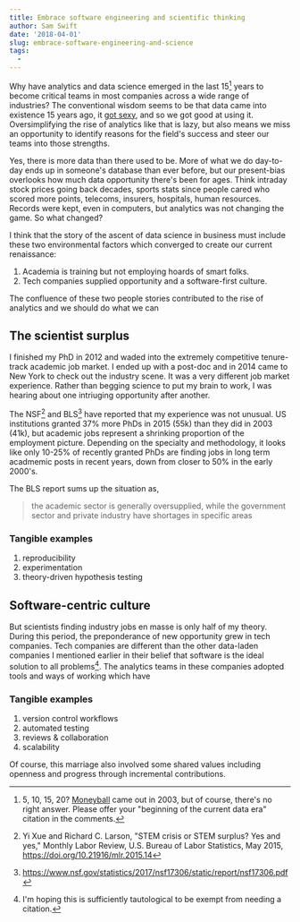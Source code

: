 ```yaml
---
title: Embrace software engineering and scientific thinking
author: Sam Swift
date: '2018-04-01'
slug: embrace-software-engineering-and-science
tags:
  - 
---
```


Why have analytics and data science emerged in the last 15[^1] years to become critical teams in most companies across a wide range of industries? The conventional wisdom seems to be that data came into existence 15 years ago, it [got sexy](https://hbr.org/2012/10/data-scientist-the-sexiest-job-of-the-21st-century), and so we got good at using it. Oversimplifying the rise of analytics like that is lazy, but also means we miss an opportunity to identify reasons for the field's success and steer our teams into those strengths.

Yes, there is more data than there used to be. More of what we do day-to-day ends up in someone's database than ever before, but our present-bias overlooks how much data opportunity there's been for ages. Think intraday stock prices going back decades, sports stats since people cared who scored more points, telecoms, insurers, hospitals, human resources. Records were kept, even in computers, but analytics was not changing the game. So what changed?

I think that the story of the ascent of data science in business must include these two environmental factors which converged to create our current renaissance:

1. Academia is training but not employing hoards of smart folks.
2. Tech companies supplied opportunity and a software-first culture.

The confluence of these two people stories contributed to the rise of analytics and we should do what we can 

## The scientist surplus

I finished my PhD in 2012 and waded into the extremely competitive tenure-track academic job market. I ended up with a post-doc and in 2014 came to New York to check out the industry scene. It was a very different job market experience. Rather than begging science to put my brain to work, I was hearing about one intriuging opportunity after another. 

The NSF[^2] and BLS[^3] have reported that my experience was not unusual. US institutions granted 37% more PhDs in 2015 (55k) than they did in 2003 (41k), but academic jobs represent a shrinking proportion of the employment picture. Depending on the specialty and methodology, it looks like only 10-25% of recently granted PhDs are finding jobs in long term acadmemic posts in recent years, down from closer to 50% in the early 2000's. 

The BLS report sums up the situation as,

> the academic sector is generally oversupplied, while the government sector and private industry have shortages in specific areas



### Tangible examples

1. reproducibility
2. experimentation 
2. theory-driven hypothesis testing

## Software-centric culture

But scientists finding industry jobs en masse is only half of my theory. During this period, the preponderance of new opportunity grew in tech companies. Tech companies are different than the other data-laden companies I mentioned earlier in their belief that software is the ideal solution to all problems[^4]. The analytics teams in these companies adopted tools and ways of working which have 

### Tangible examples

1. version control workflows
2. automated testing
3. reviews & collaboration
4. scalability


Of course, this marriage also involved some shared values including openness and progress through incremental contributions.





[^1]: 5, 10, 15, 20? [Moneyball](https://www.goodreads.com/book/show/1301.Moneyball) came out in 2003, but of course, there's no right answer. Please offer your "beginning of the current data era" citation in the comments.

[^2]: Yi Xue and Richard C. Larson, "STEM crisis or STEM surplus? Yes and yes," Monthly Labor Review, U.S. Bureau of Labor Statistics, May 2015, https://doi.org/10.21916/mlr.2015.14 

[^3]: https://www.nsf.gov/statistics/2017/nsf17306/static/report/nsf17306.pdf

[^4]: I'm hoping this is sufficiently tautological to be exempt from needing a citation.
